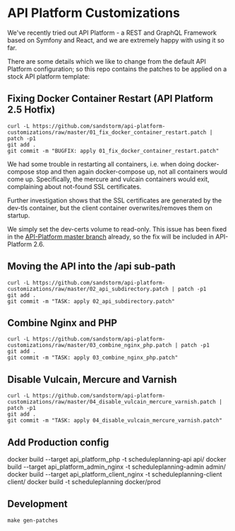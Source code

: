 # API Platform Customizations

We've recently tried out API Platform - a REST and GraphQL Framework based on Symfony and React,
and we are extremely happy with using it so far.

There are some details which we like to change from the default API Platform configuration; so this
repo contains the patches to be applied on a stock API platform template:

## Fixing Docker Container Restart (API Platform 2.5 Hotfix)

```
curl -L https://github.com/sandstorm/api-platform-customizations/raw/master/01_fix_docker_container_restart.patch | patch -p1
git add .
git commit -m "BUGFIX: apply 01_fix_docker_container_restart.patch"
```

We had some trouble in restarting all containers, i.e. when doing docker-compose stop and then again docker-compose up, not all containers would come up. Specifically, the mercure and vulcain containers would exit, complaining about not-found SSL certificates.

Further investigation shows that the SSL certificates are generated by the dev-tls container, but the client container overwrites/removes them on startup.

We simply set the dev-certs volume to read-only. This issue has been fixed in the [API-Platform master branch](https://github.com/api-platform/api-platform/commit/ef05822b07ca57eb28665fe965043961373661e5#diff-4e5e90c6228fd48698d074241c2ba760) already, so the fix will be included in API-Platform 2.6.

## Moving the API into the /api sub-path

```
curl -L https://github.com/sandstorm/api-platform-customizations/raw/master/02_api_subdirectory.patch | patch -p1
git add .
git commit -m "TASK: apply 02_api_subdirectory.patch"
```

## Combine Nginx and PHP

```
curl -L https://github.com/sandstorm/api-platform-customizations/raw/master/03_combine_nginx_php.patch | patch -p1
git add .
git commit -m "TASK: apply 03_combine_nginx_php.patch"
```

## Disable Vulcain, Mercure and Varnish

```
curl -L https://github.com/sandstorm/api-platform-customizations/raw/master/04_disable_vulcain_mercure_varnish.patch | patch -p1
git add .
git commit -m "TASK: apply 04_disable_vulcain_mercure_varnish.patch"
```

## Add Production config

docker build --target api_platform_php -t scheduleplanning-api api/
docker build --target api_platform_admin_nginx -t scheduleplanning-admin admin/
docker build --target api_platform_client_nginx -t scheduleplanning-client client/
docker build -t scheduleplanning docker/prod

## Development

```
make gen-patches
```
